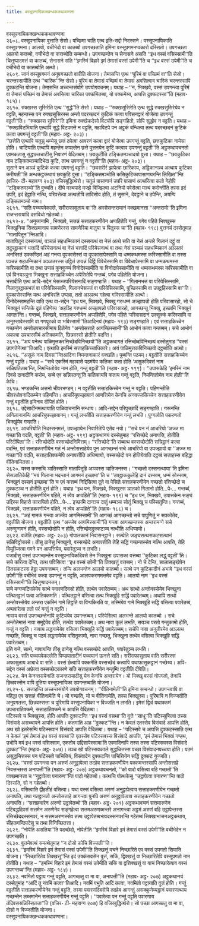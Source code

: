 ```yaml
---
title: वस्सूपनायिकक्खन्धककथावण्णना

---
```

वस्सूपनायिकक्खन्धककथावण्णना  
२६०८. वस्सूपनायिका वुत्ताति सेसो। पच्छिमा चाति एत्थ इति-सद्दो निदस्सने। वस्सूपनायिकाति वस्सूपगमना। आलयो, वचीभेदो वा कातब्बो उपगच्छताति इमिना वस्सूपगमनप्पकारो दस्सितो। उपगच्छता आलयो कत्तब्बो, वचीभेदो वा कत्तब्बोति सम्बन्धो। उपगच्छन्तेन च सेनासने असति ‘‘इध वस्सं वसिस्सामी’’ति चित्तुप्पादमत्तं वा कातब्बं, सेनासने सति ‘‘इमस्मिं विहारे इमं तेमासं वस्सं उपेमी’’ति च ‘‘इध वस्सं उपेमी’’ति च वचीभेदो वा कातब्बोति अत्थो।  
२६०९. जानं वस्सूपगमनं अनुपगच्छतो वापीति योजना। तेमासन्ति एत्थ ‘‘पुरिमं वा पच्छिमं वा’’ति सेसो। चरन्तस्सापीति एत्थ ‘‘चारिक’’न्ति सेसो। पुरिमं वा तेमासं पच्छिमं वा तेमासं अवसित्वाव चारिकं चरन्तस्सापि दुक्कटन्ति योजना। तेमासन्ति अच्चन्तसंयोगे उपयोगवचनम्। यथाह – ‘‘न, भिक्खवे, वस्सं उपगन्त्वा पुरिमं वा तेमासं पच्छिमं वा तेमासं अवसित्वा चारिका पक्कमितब्बा, यो पक्कमेय्य, आपत्ति दुक्कटस्सा’’ति (महाव॰ १८५)।  
२६१०. रुक्खस्स सुसिरेति एत्थ ‘‘सुद्धे’’ति सेसो। यथाह – ‘‘रुक्खसुसिरेति एत्थ सुद्धे रुक्खसुसिरेयेव न वट्टति, महन्तस्स पन रुक्खसुसिरस्स अन्तो पदरच्छदनं कुटिकं कत्वा पविसनद्वारं योजेत्वा उपगन्तुं वट्टती’’ति। ‘‘रुक्खस्स सुसिरे’’ति इमिना रुक्खेकदेसो विटपोपि सङ्गहितो, सोपि सुद्धोव न वट्टति। यथाह – ‘‘रुक्खविटभियाति एत्थापि सुद्धे विटपमत्ते न वट्टति, महाविटपे पन अट्टकं बन्धित्वा तत्थ पदरच्छदनं कुटिकं कत्वा उपगन्तुं वट्टती’’ति (महाव॰ अट्ठ॰ २०३)।  
‘‘छत्तेति एत्थापि चतूसु थम्भेसु छत्तं ठपेत्वा आवरणं कत्वा द्वारं योजेत्वा उपगन्तुं वट्टति, छत्तकुटिका नामेसा होति। चाटियाति एत्थापि महन्तेन कपल्लेन छत्ते वुत्तनयेन कुटिं कत्वाव उपगन्तुं वट्टती’’ति अट्ठकथावचनतो एवमकतासु सुद्धछत्तचाटीसु निवारणं वेदितब्बम्। छवकुटीति टङ्कितमञ्चादयो वुत्ता। यथाह – ‘‘छवकुटिका नाम टङ्कितमञ्चादिभेदा कुटि, तत्थ उपगन्तुं न वट्टती’’ति (महाव॰ अट्ठ॰ २०३)।  
सुसाने पन अञ्ञं कुटिकं कत्वा उपगन्तुं वट्टति। ‘‘छवसरीरं झापेत्वा छारिकाय, अट्ठिकानञ्च अत्थाय कुटिका करीयती’’ति अन्धकट्ठकथायं छवकुटि वुत्ता। ‘‘टङ्कितमञ्चोति कसिकुटिकापासाणघरन्ति लिखित’’न्ति (वजिर॰ टी॰ महावग्ग २०३) वजिरबुद्धित्थेरो। चतुन्नं पासाणानं उपरि पासाणं अत्थरित्वा कतो गेहोपि ‘‘टङ्कितमञ्चो’’ति वुच्चति। दीघे मञ्चपादे मज्झे विज्झित्वा अटनियो पवेसेत्वा मञ्चं करोन्तीति तस्स इदं उपरि, इदं हेट्ठाति नत्थि, परिवत्तेत्वा अत्थतोपि तादिसोव होति, तं सुसाने, देवट्ठाने च ठपेन्ति, अयम्पि टङ्कितमञ्चो नाम।  
२६११. ‘‘सति पच्चयवेकल्ले, सरीराफासुताय वा’’ति अवसेसन्तरायानं वक्खमानत्ता ‘‘अन्तरायो’’ति इमिना राजन्तरायादि दसविधो गहेतब्बो।  
२६१२-४. ‘‘अनुजानामि , भिक्खवे, सत्तन्नं सत्ताहकरणीयेन अप्पहितेपि गन्तुं, पगेव पहिते भिक्खुस्स भिक्खुनिया सिक्खमानाय सामणेरस्स सामणेरिया मातुया च पितुस्स चा’’ति (महाव॰ १९८) वुत्तनयं दस्सेतुमाह ‘‘मातापितून’’न्तिआदि।  
मातापितूनं दस्सनत्थं, पञ्चन्नं सहधम्मिकानं दस्सनत्थं वा नेसं अत्थे सति वा नेसं अन्तरे गिलानं दट्ठुं वा तदुपट्ठाकानं भत्तादिं परियेसनत्थं वा नेसं भत्तादिं परियेसनत्थं वा तथा नेसं पञ्चन्नं सहधम्मिकानं अञ्ञतरं अनभिरतं उक्कण्ठितं अहं गन्त्वा वूपकासेस्सं वा वूपकासापेस्सामि वा धम्मकथमस्स करिस्सामीति वा तस्स पञ्चन्नं सहधम्मिकानं अञ्ञतरस्स उट्ठितं उप्पन्नं दिट्ठिं विवेचेस्सामि वा विवेचापेस्सामि वा धम्मकथमस्स करिस्सामीति वा तथा उप्पन्नं कुक्कुच्चं विनोदेस्सामीति वा विनोदापेस्सामीति वा धम्मकथमस्स करिस्सामीति वा एवं विनयञ्ञुना भिक्खुना सत्ताहकिच्चेन अपेसितेपि गन्तब्बं, पगेव पहितेति योजना।  
भत्तादीति एत्थ आदि-सद्देन भेसज्जपरियेसनादिं सङ्गण्हाति। यथाह – ‘‘गिलानभत्तं वा परियेसिस्सामि, गिलानुपट्ठाकभत्तं वा परियेसिस्सामि, गिलानभेसज्जं वा परियेसिस्सामि, पुच्छिस्सामि वा उपट्ठहिस्सामि वा’’ति। वूपकासेस्सन्ति यत्थ अनभिरति उप्पन्ना, ततो अञ्ञत्थ गहेत्वा गमिस्सामीति अत्थो।  
विनोदेस्सामहन्ति वाति एत्थ वा-सद्देन ‘‘इध पन, भिक्खवे, भिक्खु गरुधम्मं अज्झापन्नो होति परिवासारहो, सो चे भिक्खूनं सन्तिके दूतं पहिणेय्य ‘अहञ्हि गरुधम्मं अज्झापन्नो परिवासारहो, आगच्छन्तु भिक्खू, इच्छामि भिक्खूनं आगत’न्ति। गन्तब्बं, भिक्खवे, सत्ताहकरणीयेन अप्पहितेपि, पगेव पहिते ‘परिवासदानं उस्सुक्कं करिस्सामि वा अनुस्सावेस्सामि वा गणपूरको वा भविस्सामी’’तिआदिनयं (महाव॰ १९३) सङ्गण्हाति। एवं सत्ताहकिच्चेन गच्छन्तेन अन्तोउपचारसीमाय ठितेनेव ‘‘अन्तोसत्ताहे आगच्छिस्सामी’’ति आभोगं कत्वा गन्तब्बम्। सचे आभोगं अकत्वा उपचारसीमं अतिक्कमति, छिन्नवस्सो होतीति वदन्ति।  
२६१५. ‘‘अयं पनेत्थ पाळिमुत्तकरत्तिच्छेदविनिच्छयो’’ति अट्ठकथागतं रत्तिच्छेदविनिच्छयं दस्सेतुमाह ‘‘वस्सं उपगतेनेत्था’’तिआदि। एत्थाति इमस्मिं सत्ताहकिच्चाधिकारे। अयं पाळिमुत्तकविनिच्छयो दट्ठब्बोति अत्थो।  
२६१६. ‘‘असुकं नाम दिवस’’न्तिआदिना निमन्तनाकारं वक्खति। पुब्बन्ति पठमम्। वट्टतीति सत्ताहकिच्चेन गन्तुं वट्टति। यथाह – ‘‘सचे एकस्मिं महावासे पठमंयेव कतिका कता होति ‘असुकदिवसं नाम सन्निपतितब्ब’न्ति, निमन्तितोयेव नाम होति, गन्तुं वट्टती’’ति (महाव॰ अट्ठ॰ १९९)। ‘‘उपासकेहि ‘इमस्मिं नाम दिवसे दानादीनि करोम, सब्बे एव सन्निपतन्तू’ति कतिकायपि कताय गन्तुं वट्टति, निमन्तितोयेव नाम होती’’ति केचि।  
२६१७. भण्डकन्ति अत्तनो चीवरभण्डम्। न वट्टतीति सत्ताहकिच्चेन गन्तुं न वट्टति। पहिणन्तीति चीवरधोवनादिकम्मेन पहिणन्ति। आचरियुपज्झायानं आणत्तियेन केनचि अनवज्जकिच्चेन सत्ताहकरणीयेन गन्तुं वट्टतीति इमिनाव दीपितं होति।  
२६१८. उद्देसादीनमत्थायाति पाळिवाचनानि सन्धाय। आदि-सद्देन परिपुच्छादिं सङ्गण्हाति। गरूनन्ति अगिलानानम्पि आचरियुपज्झायानम्। गन्तुं लभतीति सत्ताहकरणीयेन गन्तुं लभति। पुग्गलोति पकरणतो भिक्खुंयेव गण्हाति।  
२६१९. आचरियोति निदस्सनमत्तं, उपज्झायेन निवारितेपि एसेव नयो। ‘‘सचे पन नं आचरियो ‘अज्ज मा गच्छा’ति वदति, वट्टती’’ति (महाव॰ अट्ठ॰ १९९) अट्ठकथानयं दस्सेतुमाह ‘‘रत्तिच्छेदे अनापत्ति, होतीति परिदीपिता’’ति। रत्तिच्छेदेति वस्सच्छेदनिमित्तम्। ‘‘रत्तिच्छेदे’’ति सब्बत्थ वस्सच्छेदोति सन्निट्ठानं कत्वा वदन्ति, एवं सत्ताहकरणीयेन गतं नं अन्तोसत्ताहेयेव पुन आगच्छन्तं सचे आचरियो वा उपज्झायो वा ‘‘अज्ज मा गच्छा’’ति वदति, सत्ताहातिक्कमेपि अनापत्तीति अधिप्पायो, वस्सच्छेदो पन होतियेवाति दट्ठब्बं सत्ताहस्स बहिद्धा वीतिनामितत्ता।  
२६२०. यस्स कस्सचि ञातिस्साति मातापितूहि अञ्ञस्स ञातिजनस्स। ‘‘गच्छतो दस्सनत्थाया’’ति इमिना सेसञातिकेहि ‘‘मयं गिलाना भदन्तानं आगमनं इच्छामा’’ति च ‘‘उपट्ठाककुलेहि दानं दस्साम, धम्मं सोस्साम, भिक्खूनं दस्सनं इच्छामा’’ति च एवं कत्तब्बं निद्दिसित्वा दूते वा पेसिते सत्ताहकरणीयेन गच्छतो रत्तिच्छेदो च दुक्कटञ्च न होतीति वुत्तं होति। यथाह ‘‘इध पन, भिक्खवे, भिक्खुस्स ञातको गिलानो होति…पे॰… गन्तब्बं, भिक्खवे, सत्ताहकरणीयेन पहिते, न त्वेव अप्पहिते’’ति (महाव॰ १९९) च ‘‘इध पन, भिक्खवे, उपासकेन सङ्घं उद्दिस्स विहारो कारापितो होति…पे॰… इच्छामि दानञ्च दातुं धम्मञ्च सोतुं भिक्खू च पस्सितुन्ति। गन्तब्बं, भिक्खवे, सत्ताहकरणीयेन पहिते, न त्वेव अप्पहिते’’ति (महाव॰ १८८) च।  
२६२१. ‘‘अहं गामकं गन्त्वा अज्जेव आगमिस्सामी’’ति आगच्छं आगच्छन्तो सचे पापुणितुं न सक्कोतेव, वट्टतीति योजना। वट्टतीति एत्थ ‘‘अज्जेव आगमिस्सामी’’ति गन्त्वा आगच्छन्तस्स अन्तरामग्गे सचे अरुणुग्गमनं होति, वस्सच्छेदोपि न होति, रत्तिच्छेददुक्कटञ्च नत्थीति अधिप्पायो।  
२६२२. वजेति (महाव॰ अट्ठ॰ २०३) गोपालकानं निवासनट्ठाने। सत्थेति जङ्घसत्थसकटसत्थानं सन्निविट्ठोकासे। तीसु ठानेसु भिक्खुनो, वस्सच्छेदे अनापत्तीति तेहि सद्धिं गच्छन्तस्सेव नत्थि आपत्ति, तेहि वियुञ्जित्वा गमने पन आपत्तियेव, पवारेतुञ्च न लभति।  
वजादीसु वस्सं उपगच्छन्तेन वस्सूपनायिकदिवसे तेन भिक्खुना उपासका वत्तब्बा ‘‘कुटिका लद्धुं वट्टती’’ति। सचे करित्वा देन्ति, तत्थ पविसित्वा ‘‘इध वस्सं उपेमी’’ति तिक्खत्तुं वत्तब्बम्। नो चे देन्ति, सालासङ्खेपेन ठितसकटस्स हेट्ठा उपगन्तब्बम्। तम्पि अलभन्तेन आलयो कातब्बो। सत्थे पन कुटिकादीनं अभावे ‘‘इध वस्सं उपेमी’’ति वचीभेदं कत्वा उपगन्तुं न वट्टति, आलयकरणमत्तमेव वट्टति। आलयो नाम ‘‘इध वस्सं वसिस्सामी’’ति चित्तुप्पादमत्तम्।  
सचे मग्गप्पटिपन्नेयेव सत्थे पवारणदिवसो होति, तत्थेव पवारेतब्बम्। अथ सत्थो अन्तोवस्सेयेव भिक्खुना पत्थितट्ठानं पत्वा अतिक्कमति। पत्थितट्ठाने वसित्वा तत्थ भिक्खूहि सद्धिं पवारेतब्बम्। अथापि सत्थो अन्तोवस्सेयेव अन्तरा एकस्मिं गामे तिट्ठति वा विप्पकिरति वा, तस्मिंयेव गामे भिक्खूहि सद्धिं वसित्वा पवारेतब्बं, अप्पवारेत्वा ततो परं गन्तुं न वट्टति।  
नावाय वस्सं उपगच्छन्तेनापि कुटियंयेव उपगन्तब्बम्। परियेसित्वा अलभन्ते आलयो कातब्बो । सचे अन्तोतेमासं नावा समुद्देयेव होति, तत्थेव पवारेतब्बम्। अथ नावा कूलं लभति, सयञ्च परतो गन्तुकामो होति, गन्तुं न वट्टति। नावाय लद्धगामेयेव वसित्वा भिक्खूहि सद्धिं पवारेतब्बम्। सचेपि नावा अनुतीरमेव अञ्ञत्थ गच्छति, भिक्खु च पठमं लद्धगामेयेव वसितुकामो, नावा गच्छतु, भिक्खुना तत्थेव वसित्वा भिक्खूहि सद्धिं पवारेतब्बम्।  
इति वजे, सत्थे, नावायन्ति तीसु ठानेसु नत्थि वस्सच्छेदे आपत्ति, पवारेतुञ्च लभति।  
२६२३. सति पच्चयवेकल्लेति पिण्डपातादीनं पच्चयानं ऊनत्ते सति। सरीराफासुताय वाति सरीरस्स अफासुताय आबाधे वा सति। वस्सं छेत्वापि पक्कमेति वस्सच्छेदं कत्वापि यथाफासुकट्ठानं गच्छेय्य। अपि-सद्देन वस्सं अछेत्वा वस्सच्छेदकारणे सति सत्ताहकरणीयेन गन्तुम्पि वट्टतीति दीपेति।  
२६२४. येन केनन्तरायेनाति राजन्तरायादीसु येन केनचि अन्तरायेन। यो भिक्खु वस्सं नोपगतो, तेनापि छिन्नवस्सेन वापि दुतिया वस्सूपनायिका उपगन्तब्बाति योजना।  
२६२५-६. सत्ताहन्ति अच्चन्तसंयोगे उपयोगवचनम्। ‘‘वीतिनामेती’’ति इमिना सम्बन्धो। उपगन्त्वापि वा बहिद्धा एव सत्ताहं वीतिनामेति चे। यो गच्छति, यो च वीतिनामेति, तस्स भिक्खुस्स। पुरिमापि न विज्जतीति अनुपगतत्ता, छिन्नवस्सत्ता च पुरिमापि वस्सूपनायिका न विज्जति न लभति। इमेसं द्विन्नं यथाक्कमं उपचारातिक्कमे, सत्ताहातिक्कमे च आपत्ति वेदितब्बा।  
पटिस्सवे च भिक्खुस्स, होति आपत्ति दुक्कटन्ति ‘‘इध वस्सं वसथा’’ति वुत्ते ‘‘साधू’’ति पटिस्सुणित्वा तस्स विसंवादे असच्चापने आपत्ति होति। कतमाति आह ‘‘दुक्कट’’न्ति। न केवलं एतस्सेव विसंवादे आपत्ति होति, अथ खो इतरेसम्पि पटिस्सवानं विसंवादे आपत्ति वेदितब्बा। यथाह – ‘‘पटिस्सवे च आपत्ति दुक्कटस्साति एत्थ न केवलं ‘इमं तेमासं इध वस्सं वसथा’ति एतस्सेव पटिस्सवस्स विसंवादे आपत्ति, ‘इमं तेमासं भिक्खं गण्हथ, उभोपि मयं इध वस्सं वसिस्साम, एकतोव उद्दिसापेस्सामा’ति एवमादिनापि तस्स तस्स पटिस्सवस्स विसंवादे दुक्कट’’न्ति (महाव॰ अट्ठ॰ २०७)। तञ्च खो पटिस्सवकाले सुद्धचित्तस्स पच्छा विसंवादनपच्चया होति। पठमं असुद्धचित्तस्स पन पटिस्सवे पाचित्तियं, विसंवादेन दुक्कटन्ति पाचित्तियेन सद्धिं दुक्कटं युज्जति।  
२६२७. ‘‘वस्सं उपगन्त्वा पन अरुणं अनुट्ठापेत्वा तदहेव सत्ताहकरणीयेन पक्कमन्तस्सापि अन्तोसत्ताहे निवत्तन्तस्स अनापत्ती’’ति (महाव॰ अट्ठ॰ २०७) अट्ठकथावचनतो, ‘‘को वादो वसित्वा बहि गच्छतो’’ति वक्खमानत्ता च ‘‘नुट्ठापेत्वा पनारुण’’न्ति पाठो गहेतब्बो। कत्थचि पोत्थकेसु ‘‘उट्ठापेत्वा पनारुण’’न्ति पाठो दिस्सति, सो न गहेतब्बो।  
२६२८. वसित्वाति द्वीहतीहं वसित्वा। यथा वस्सं वसित्वा अरुणं अनुट्ठापेत्वाव सत्ताहकरणीयेन गच्छतो अनापत्ति, तथा गतट्ठानतो अन्तोसत्ताहे आगन्त्वा पुनपि अरुणं अनुट्ठापेत्वाव सत्ताहकरणीयेन गच्छतो अनापत्ति। ‘‘सत्ताहवारेन अरुणो उट्ठापेतब्बो’’ति (महाव॰ अट्ठ॰ २०१) अट्ठकथावचनं सत्तमारुणेन पटिबद्धदिवसं सत्तमेन अरुणेनेव सङ्गहेत्वा सत्तमअरुणब्भन्तरे अनागन्त्वा अट्ठमं अरुणं बहि उट्ठापेन्तस्स रत्तिच्छेददस्सनपरं, न सत्तमअरुणस्सेव तत्थ उट्ठापेतब्बभावदस्सनपरन्ति गहेतब्बं सिक्खाभाजनअट्ठकथाय, सीहळगण्ठिपदेसु च तथा विनिच्छितत्ता।  
२६२९. ‘‘नोपेति असतिया’’ति पदच्छेदो, नोपेतीति ‘‘इमस्मिं विहारे इमं तेमासं वस्सं उपेमी’’ति वचीभेदेन न उपगच्छति।  
२६३०. वुत्तमेवत्थं समत्थेतुमाह ‘‘न दोसो कोचि विज्जती’’ति।  
२६३१. ‘‘इमस्मिं विहारे इमं तेमासं वस्सं उपेमी’’ति तिक्खत्तुं वचने निच्छारिते एव वस्सं उपगतो सियाति योजना। ‘‘निच्छारितेव तिक्खत्तु’’न्ति इदं उक्कंसवसेन वुत्तं, सकिं, द्विक्खत्तुं वा निच्छारितेपि वस्सूपगतो नाम होतीति। यथाह – ‘‘इमस्मिं विहारे इमं तेमासं वस्सं उपेमीति सकिं वा द्वत्तिक्खत्तुं वा वाचं निच्छारेत्वाव वस्सं उपगन्तब्ब’’न्ति (महाव॰ अट्ठ॰ १८४)।  
२६३२. नवमितो पट्ठाय गन्तुं वट्टति, आगच्छतु वा मा वा, अनापत्ती’’ति (महाव॰ अट्ठ॰ २०७) अट्ठकथानयं दस्सेतुमाह ‘‘आदिं तु नवमिं कत्वा’’तिआदि। नवमिं पभुति आदिं कत्वा, नवमितो पट्ठायाति वुत्तं होति। गन्तुं वट्टतीति सत्ताहकरणीयेनेव गन्तुं वट्टति, तस्मा पवारणदिवसेपि तदहेव आगन्तुं असक्कुणेय्यट्ठानं पवारणत्थाय गच्छन्तेन लब्भमानेन सत्ताहकरणीयेन गन्तुं वट्टति। ‘‘पवारेत्वा पन गन्तुं वट्टति पवारणाय तंदिवससन्निस्सितत्ता’’ति (वजिर॰ टी॰ महावग्ग २०७) हि वजिरबुद्धित्थेरो। सो पच्छा आगच्छतु वा मा वा, दोसो न विज्जतीति योजना।  
वस्सूपनायिकक्खन्धककथावण्णना।  